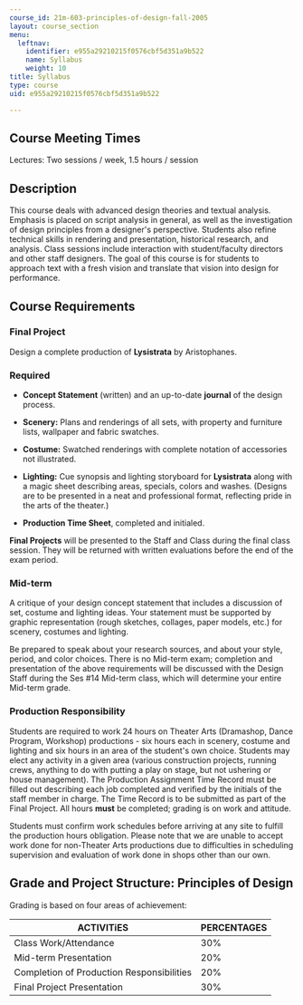 ```yaml
---
course_id: 21m-603-principles-of-design-fall-2005
layout: course_section
menu:
  leftnav:
    identifier: e955a29210215f0576cbf5d351a9b522
    name: Syllabus
    weight: 10
title: Syllabus
type: course
uid: e955a29210215f0576cbf5d351a9b522

---
```


Course Meeting Times
--------------------

Lectures: Two sessions / week, 1.5 hours / session

Description
-----------

This course deals with advanced design theories and textual analysis. Emphasis is placed on script analysis in general, as well as the investigation of design principles from a designer's perspective. Students also refine technical skills in rendering and presentation, historical research, and analysis. Class sessions include interaction with student/faculty directors and other staff designers. The goal of this course is for students to approach text with a fresh vision and translate that vision into design for performance.

Course Requirements
-------------------

### Final Project

Design a complete production of **Lysistrata** by Aristophanes.

### Required

*   **Concept Statement** (written) and an up-to-date **journal** of the design process.
    
*   **Scenery:** Plans and renderings of all sets, with property and furniture lists, wallpaper and fabric swatches.
    
*   **Costume:** Swatched renderings with complete notation of accessories not illustrated.
    
*   **Lighting:** Cue synopsis and lighting storyboard for **Lysistrata** along with a magic sheet describing areas, specials, colors and washes. (Designs are to be presented in a neat and professional format, reflecting pride in the arts of the theater.)
    
*   **Production Time Sheet**, completed and initialed.
    

**Final Projects** will be presented to the Staff and Class during the final class session. They will be returned with written evaluations before the end of the exam period.

### Mid-term

A critique of your design concept statement that includes a discussion of set, costume and lighting ideas. Your statement must be supported by graphic representation (rough sketches, collages, paper models, etc.) for scenery, costumes and lighting.

Be prepared to speak about your research sources, and about your style, period, and color choices. There is no Mid-term exam; completion and presentation of the above requirements will be discussed with the Design Staff during the Ses #14 Mid-term class, which will determine your entire Mid-term grade.

### Production Responsibility

Students are required to work 24 hours on Theater Arts (Dramashop, Dance Program, Workshop) productions - six hours each in scenery, costume and lighting and six hours in an area of the student's own choice. Students may elect any activity in a given area (various construction projects, running crews, anything to do with putting a play on stage, but not ushering or house management). The Production Assignment Time Record must be filled out describing each job completed and verified by the initials of the staff member in charge. The Time Record is to be submitted as part of the Final Project. All hours **must** be completed; grading is on work and attitude.

Students must confirm work schedules before arriving at any site to fulfill the production hours obligation. Please note that we are unable to accept work done for non-Theater Arts productions due to difficulties in scheduling supervision and evaluation of work done in shops other than our own.

Grade and Project Structure: Principles of Design
-------------------------------------------------

Grading is based on four areas of achievement:

| ACTIVITiES | PERCENTAGES |
| --- | --- |
| Class Work/Attendance | 30% |
| Mid-term Presentation | 20% |
| Completion of Production Responsibilities | 20% |
| Final Project Presentation | 30%